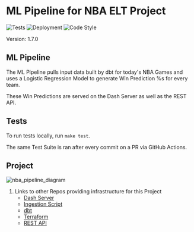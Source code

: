 # ML Pipeline for NBA ELT Project
![Tests](https://github.com/jyablonski/nba_elt_mlflow/actions/workflows/test.yml/badge.svg) ![Deployment](https://github.com/jyablonski/nba_elt_mlflow/actions/workflows/deploy.yml/badge.svg) ![Code Style](https://img.shields.io/badge/code%20style-black-000000.svg)

Version: 1.7.0

## ML Pipeline

The ML Pipeline pulls input data built by dbt for today's NBA Games and uses a Logistic Regression Model to generate Win Prediction %s for every team.

These Win Predictions are served on the Dash Server as well as the REST API.

## Tests
To run tests locally, run `make test`.

The same Test Suite is ran after every commit on a PR via GitHub Actions.

## Project
![nba_pipeline_diagram](https://github.com/jyablonski/nba_elt_mlflow/assets/16946556/b66284b0-147a-449c-98e4-5ac269cf5a55)

1. Links to other Repos providing infrastructure for this Project
    * [Dash Server](https://github.com/jyablonski/nba_elt_dashboard)
    * [Ingestion Script](https://github.com/jyablonski/nba_elt_ingestion)
    * [dbt](https://github.com/jyablonski/nba_elt_dbt)
    * [Terraform](https://github.com/jyablonski/aws_terraform)
    * [REST API](https://github.com/jyablonski/nba_elt_rest_api)

